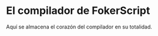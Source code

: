 <!-- https://www.tmohentai.com/reader/5fdab3d2b2bb9/paginated/92?-->

# El compilador de FokerScript

Aquí se almacena el corazón del compilador en su totalidad.
